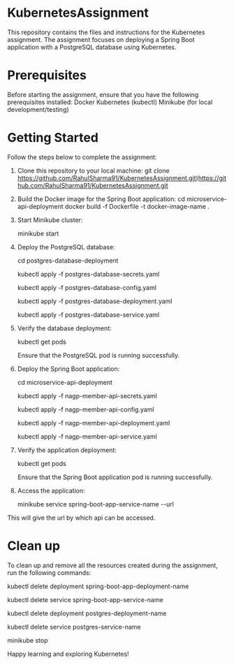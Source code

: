 # KubernetesAssignment
This repository contains the files and instructions for the Kubernetes assignment. The assignment focuses on deploying a Spring Boot application with a PostgreSQL database using Kubernetes.

# Prerequisites
Before starting the assignment, ensure that you have the following prerequisites installed:
Docker
Kubernetes (kubectl)
Minikube (for local development/testing)

# Getting Started
Follow the steps below to complete the assignment:

1. Clone this repository to your local machine:
   git clone https://github.com/RahulSharma91/KubernetesAssignment.git)https://github.com/RahulSharma91/KubernetesAssignment.git

2. Build the Docker image for the Spring Boot application:
   cd microservice-api-deployment
   docker build -f Dockerfile -t docker-image-name .

3. Start Minikube cluster:

   minikube start

4. Deploy the PostgreSQL database:
   
   cd postgres-database-deployment
   
   kubectl apply -f postgres-database-secrets.yaml
   
   kubectl apply -f postgres-database-config.yaml
   
   kubectl apply -f postgres-database-deployment.yaml
   
   kubectl apply -f postgres-database-service.yaml

   
5. Verify the database deployment:
   
   kubectl get pods
   
   Ensure that the PostgreSQL pod is running successfully.
   
6. Deploy the Spring Boot application:
   
   cd microservice-api-deployment
   
   kubectl apply -f nagp-member-api-secrets.yaml
   
   kubectl apply -f nagp-member-api-config.yaml
   
   kubectl apply -f nagp-member-api-deployment.yaml
   
   kubectl apply -f nagp-member-api-service.yaml
   
7. Verify the application deployment:

   kubectl get pods
   
   Ensure that the Spring Boot application pod is running successfully.
   
8. Access the application:
   
   minikube service spring-boot-app-service-name --url
   
  This will give the url by which api can be accessed.

# Clean up

To clean up and remove all the resources created during the assignment, run the following commands:

kubectl delete deployment spring-boot-app-deployment-name

kubectl delete service spring-boot-app-service-name

kubectl delete deployment postgres-deployment-name

kubectl delete service postgres-service-name

minikube stop



Happy learning and exploring Kubernetes!





